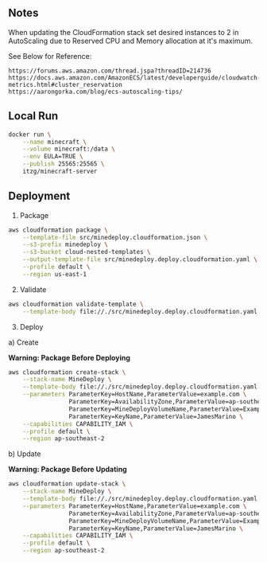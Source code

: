 ## Notes

When updating the CloudFormation stack set desired instances to 2 in AutoScaling due
to Reserved CPU and Memory allocation at it's maximum.

See Below for Reference:

```text
https://forums.aws.amazon.com/thread.jspa?threadID=214736
https://docs.aws.amazon.com/AmazonECS/latest/developerguide/cloudwatch-metrics.html#cluster_reservation
https://aarongorka.com/blog/ecs-autoscaling-tips/
```

## Local Run

```bash
docker run \
    --name minecraft \
    --volume minecraft:/data \
    --env EULA=TRUE \
    --publish 25565:25565 \
    itzg/minecraft-server
```

## Deployment

1.  Package

```bash
aws cloudformation package \
    --template-file src/minedeploy.cloudformation.json \
    --s3-prefix minedeploy \
    --s3-bucket cloud-nested-templates \
    --output-template-file src/minedeploy.deploy.cloudformation.yaml \
    --profile default \
    --region us-east-1
```

2.  Validate

```bash
aws cloudformation validate-template \
    --template-body file://./src/minedeploy.deploy.cloudformation.yaml
```

3.  Deploy

a) Create

**Warning: Package Before Deploying**

```bash
aws cloudformation create-stack \
	--stack-name MineDeploy \
	--template-body file://./src/minedeploy.deploy.cloudformation.yaml \
	--parameters ParameterKey=HostName,ParameterValue=example.com \
	             ParameterKey=AvailabilityZone,ParameterValue=ap-southeast-2a \
	             ParameterKey=MineDeployVolumeName,ParameterValue=ExampleVolumeName \
	             ParameterKey=KeyName,ParameterValue=JamesMarino \
	--capabilities CAPABILITY_IAM \
	--profile default \
	--region ap-southeast-2
```

b) Update

**Warning: Package Before Updating**

```bash
aws cloudformation update-stack \
	--stack-name MineDeploy \
	--template-body file://./src/minedeploy.deploy.cloudformation.yaml \
	--parameters ParameterKey=HostName,ParameterValue=example.com \
	             ParameterKey=AvailabilityZone,ParameterValue=ap-southeast-2a \
                 ParameterKey=MineDeployVolumeName,ParameterValue=ExampleVolumeName \
                 ParameterKey=KeyName,ParameterValue=JamesMarino \
	--capabilities CAPABILITY_IAM \
	--profile default \
	--region ap-southeast-2
```
